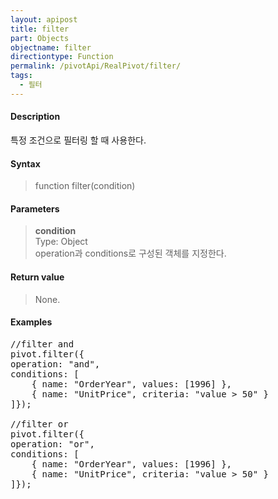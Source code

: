 ```yaml
---
layout: apipost
title: filter
part: Objects
objectname: filter
directiontype: Function
permalink: /pivotApi/RealPivot/filter/
tags:
  - 필터
---
```



#### Description

 특정 조건으로 필터링 할 때 사용한다.        

#### Syntax

> function filter(condition)

#### Parameters

> **condition**     
> Type: Object   
> operation과 conditions로 구성된 객체를 지정한다.         

#### Return value

> None.

#### Examples 

<pre class="prettyprint">
//filter and
pivot.filter({
operation: "and",  
conditions: [
    { name: "OrderYear", values: [1996] },
    { name: "UnitPrice", criteria: "value > 50" }
]});

//filter or
pivot.filter({
operation: "or",  
conditions: [
    { name: "OrderYear", values: [1996] },
    { name: "UnitPrice", criteria: "value > 50" }
]});    
</pre>

